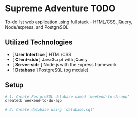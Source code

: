 # Supreme Adventure TODO
To-do list web application using full stack - HTML/CSS, jQuery, Node/express, and PostgreSQL

## Utilized Technologies
- [ **User Interface** ] HTML/CSS
- [ **Client-side** ] JavaScript with jQuery
- [ **Server-side** ] Node.js with the Express framework
- [ **Database** ] PostgreSQL (pg module)

## Setup
```bash
# 1. Create PostgreSQL database named 'weekend-to-do-app'
createdb weekend-to-do-app

# 2. Create database using 'database.sql'
```